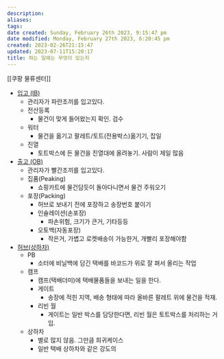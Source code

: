 ```yaml
---
description:
aliases: 
tags: 
date created: Sunday, February 26th 2023, 9:15:47 pm
date modified: Monday, February 27th 2023, 6:20:45 pm
created: 2023-02-26T21:15:47
updated: 2023-07-11T15:20:17
title: 하는 일에는 무엇이 있는지
---
```


[[쿠팡 물류센터]]

- [입고 (IB)](https://doryongnyong.tistory.com/entry/%EC%BF%A0%ED%8C%A1-%EC%9D%BC%EC%9A%A9%EC%A7%81-%EC%9E%85%EA%B3%A0IB)
	- 관리자가 파란조끼를 입고있다.
	- 전산등록
		- 물건이 맞게 들어왔는지 확인. 검수
	- 워터
		- 물건을 옮기고 팔레트/토트(전용박스)옮기기, 잡일
	- 진열
		- 토트박스에 든 물건을 진열대에 올려놓기. 사람이 제일 많음
- [출고 (OB)](https://doryongnyong.tistory.com/entry/%EC%BF%A0%ED%8C%A1-%EC%95%8C%EB%B0%94-%EC%B6%9C%EA%B3%A0-OB-%ED%95%98%EB%8A%94%EC%9D%BC)
	- 관리자가 빨간조끼를 입고있다.
	- 집품(Peaking)
		- 쇼핑카트에 물건담듯이 돌아다니면서 물건 주워오기
	- 포장(Packing)
		- 허브로 보내기 전에 포장하고 송장번호 붙이기
		- 인슐레이션(손포장)
			- 파손위험, 크기가 큰거, 기타등등
		- 오토백(자동포장)
			- 작은거, 가볍고 로켓배송이 가능한거, 개빨리 포장해야함
- [허브(상하차)](https://repnam.kr/%ec%bf%a0%ed%8c%a1-%ed%97%88%eb%b8%8c-%ed%9b%84%ea%b8%b0/)
	- PB
		- 소터에 비닐백에 담긴 택배를 바코드가 위로 잘 펴서 올리는 작업
	- 캠프
		- 캠프(택배더미)에 택배물품들을 보내는 일을 한다.
		- 게이트
			- 송장에 적힌 지역, 배송 형태에 따라 올바른 팔레트 위에 물건을 적재. 
		- 리빈 월
			- 게이트는 일반 박스를 담당한다면, 리빈 월은 토트박스를 처리하는 거임.
	- 상하차
		- 별로 많지 않음. 그만큼 희귀케이스
		- 일반 택배 상하차와 같은 강도의 

